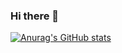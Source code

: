 ### Hi there 👋

[![Anurag's GitHub stats](https://github-readme-stats.vercel.app/api?username=jimmyb08901017)](https://github.com/anuraghazra/github-readme-stats)

<!--
**jimmyb08901017/jimmyb08901017** is a ✨ _special_ ✨ repository because its `README.md` (this file) appears on your GitHub profile.

Here are some ideas to get you started:

- 🔭 I’m currently working on ...
- 🌱 I’m currently learning ...
- 👯 I’m looking to collaborate on ...
- 🤔 I’m looking for help with ...
- 💬 Ask me about ...
- 📫 How to reach me: ...
- 😄 Pronouns: ...
- ⚡ Fun fact: ...
-->
